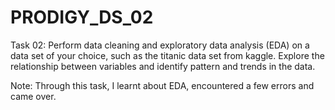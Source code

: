 # PRODIGY_DS_02

Task 02: Perform data cleaning and exploratory data analysis (EDA) on a data set of your choice, such as the titanic data set from kaggle. Explore the relationship between variables and identify pattern and trends in the data.


Note: Through this task, I learnt about EDA, encountered a few errors and came over.
